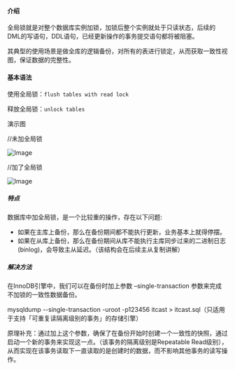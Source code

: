 ﻿#### 介绍

全局锁就是对整个数据库实例加锁，加锁后整个实例就处于只读状态，后续的DML的写语句，DDL语句，已经更新操作的事务提交语句都将被阻塞。

其典型的使用场景是做全库的逻辑备份，对所有的表进行锁定，从而获取一致性视图，保证数据的完整性。

#### 基本语法

使用全局锁：`flush tables with read lock`

释放全局锁：`unlock tables`

演示图

//未加全局锁

![Image](img1.png)

//加了全局锁

![Image](img2.png)

##### 特点

数据库中加全局锁，是一个比较重的操作，存在以下问题:

- 如果在主库上备份，那么在备份期间都不能执行更新，业务基本上就得停摆。
- 如果在从库上备份，那么在备份期间从库不能执行主库同步过来的二进制日志(binlog)，会导致主从延迟。（该结构会在后续主从复制讲解）

##### 解决方法

在InnoDB引擎中，我们可以在备份时加上参数 –single-transaction 参数来完成不加锁的一致性数据备份。

mysqldump --single-transaction -uroot -p123456 itcast > itcast.sql（只适用于支持「可重复读隔离级别的事务」的存储引擎）

原理补充：通过加上这个参数，确保了在备份开始时创建一个一致性的快照，通过启动一个新的事务来实现这一点。（该事务的隔离级别是Repeatable Read级别），从而实现在该事务读取下一直读取的是创建时的数据，而不影响其他事务的读写操作。
